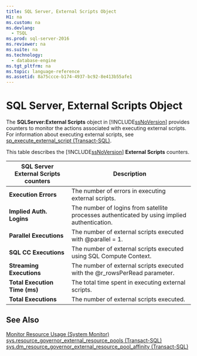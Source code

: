 ```yaml
---
title: SQL Server, External Scripts Object
H1: na
ms.custom: na
ms.devlang: 
  - TSQL
ms.prod: sql-server-2016
ms.reviewer: na
ms.suite: na
ms.technology: 
  - database-engine
ms.tgt_pltfrm: na
ms.topic: language-reference
ms.assetid: 8a75ccce-b174-4937-bc92-8e413b55afe1
---
```

# SQL Server, External Scripts Object
  The **SQLServer:External Scripts** object in [!INCLUDE[ssNoVersion](../../Token/Other/ssNoVersion_md.md)] provides counters to monitor the actions associated with executing external scripts. For information about executing external scripts, see [sp_execute_external_script &#40;Transact-SQL&#41;](../Topic/sp_execute_external_script%20\(Transact-SQL\).md).  
  
 This table describes the [!INCLUDE[ssNoVersion](../../Token/Other/ssNoVersion_md.md)] **External Scripts** counters.  
  
|SQL Server External Scripts counters|Description|  
|------------------------------------------|-----------------|  
|**Execution Errors**|The number of errors in executing external scripts.|  
|**Implied Auth. Logins**|The number of logins from satellite processes authenticated by using implied authentication.|  
|**Parallel Executions**|The number of external scripts executed with @parallel \= 1.|  
|**SQL CC Executions**|The number of external scripts executed using SQL Compute Context.|  
|**Streaming Executions**|The number of external scripts executed with the @r\_rowsPerRead parameter.|  
|**Total Execution Time \(ms\)**|The total time spent in executing external scripts.|  
|**Total Executions**|The number of external scripts executed.|  
  
## See Also  
 [Monitor Resource Usage &#40;System Monitor&#41;](../../Topics/TopicNameNotContainA/Monitor-Resource-Usage--System-Monitor-.md)   
 [sys.resource_governor_external_resource_pools &#40;Transact-SQL&#41;](../Topic/sys.resource_governor_external_resource_pools%20\(Transact-SQL\).md)   
 [sys.dm_resource_governor_external_resource_pool_affinity &#40;Transact-SQL&#41;](../Topic/sys.dm_resource_governor_external_resource_pool_affinity%20\(Transact-SQL\).md)  
  
  